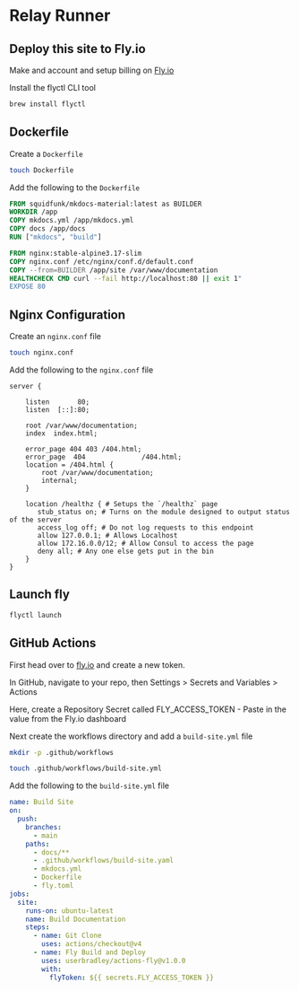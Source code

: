 # Relay Runner

## Deploy this site to Fly.io

Make and account and setup billing on [Fly.io](https://fly.io)

Install the flyctl CLI tool

```bash
brew install flyctl
```

## Dockerfile

Create a `Dockerfile`

```bash
touch Dockerfile
```

Add the following to the `Dockerfile`

```Dockerfile
FROM squidfunk/mkdocs-material:latest as BUILDER
WORKDIR /app
COPY mkdocs.yml /app/mkdocs.yml
COPY docs /app/docs
RUN ["mkdocs", "build"]

FROM nginx:stable-alpine3.17-slim
COPY nginx.conf /etc/nginx/conf.d/default.conf
COPY --from=BUILDER /app/site /var/www/documentation
HEALTHCHECK CMD curl --fail http://localhost:80 || exit 1"
EXPOSE 80
```

## Nginx Configuration

Create an `nginx.conf` file

```bash
touch nginx.conf
```

Add the following to the `nginx.conf` file

```nginx
server {

    listen       80;
    listen  [::]:80;

    root /var/www/documentation;
    index  index.html;

    error_page 404 403 /404.html;
    error_page  404              /404.html;
    location = /404.html {
        root /var/www/documentation;
        internal;
    }

    location /healthz { # Setups the `/healthz` page
       stub_status on; # Turns on the module designed to output status of the server
       access_log off; # Do not log requests to this endpoint
       allow 127.0.0.1; # Allows Localhost
       allow 172.16.0.0/12; # Allow Consul to access the page
       deny all; # Any one else gets put in the bin
    }
}
```

## Launch fly

```bash
flyctl launch
```

## GitHub Actions

First head over to [fly.io](https://fly.io) and create a new token.

In GitHub, navigate to your repo, then Settings > Secrets and Variables > Actions

Here, create a Repository Secret called FLY_ACCESS_TOKEN - Paste in the value from the Fly.io dashboard

Next create the workflows directory and add a `build-site.yml` file

```bash
mkdir -p .github/workflows
```

```bash
touch .github/workflows/build-site.yml
```

Add the following to the `build-site.yml` file

```yaml
name: Build Site
on:
  push:
    branches:
      - main
    paths:
      - docs/**
      - .github/workflows/build-site.yaml
      - mkdocs.yml
      - Dockerfile
      - fly.toml
jobs:
  site:
    runs-on: ubuntu-latest
    name: Build Documentation
    steps:
      - name: Git Clone
        uses: actions/checkout@v4
      - name: Fly Build and Deploy
        uses: userbradley/actions-fly@v1.0.0
        with:
          flyToken: ${{ secrets.FLY_ACCESS_TOKEN }}
```
